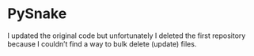# PySnake

I updated the original code but unfortunately I deleted the first repository because I couldn’t find a way to bulk delete (update) files.
